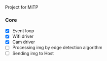 Project for MiTP

### Core
- [x] Event loop
- [x] Wifi driver
- [x] Cam driver
- [ ] Processing img by edge detection algorithm 
- [ ] Sending img to Host